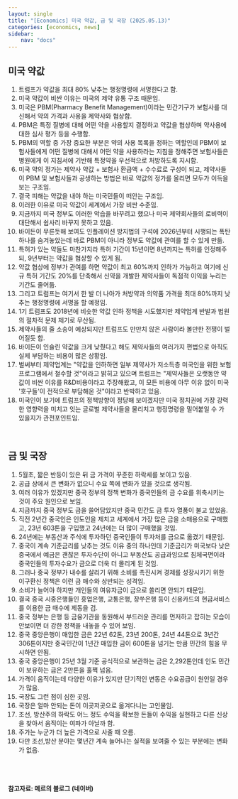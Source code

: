 ```yaml
---
layout: single
title: "[Economics] 미국 약값, 금 및 국장 (2025.05.13)"
categories: [economics, news]
sidebar:
    nav: "docs"
---
```


## 미국 약값
1. 트럼프가 약값을 최대 80% 낮추는 행정명령에 서명한다고 함.
1. 미국 약값이 비싼 이유는 미국의 제약 유통 구조 때문임.
1. 미국은 PBM(Pharmacy Benefit Management)이라는 민간기구가 보험사를 대신해서 약의 가격과 사용을 제약사와 협상함.
1. PBM은 특정 질병에 대해 어떤 약을 사용할지 결정하고 약값을 협상하며 약사용에 대한 심사 평가 등을 수행함.
1. PBM의 역할 중 가장 중요한 부분은 약의 사용 목록을 정하는 역할인데 PBM이 보험사들에게 어떤 질병에 대해서 어떤 약을 사용하라는 지침을 정해주면 보험사들은 병원에게 이 지침서에 기반해 특정약을 우선적으로 처방하도록 지시함.
1. 미국 약의 정가는 제약사 약값 + 보험사 환급액 +  수수료로 구성이 되고, 제약사들이 PBM 및 보험사들과 공생하는 방법은 바로 약값의 정가를 올리면 모두가 이득을 보는 구조임.
1. 결국 피해는 약값을 내야 하는 미국민들이 떠안는 구조임.
1. 이러한 이유로 미국 약값이 세계에서 가장 비싼 수준임.
1. 지금까지 미국 정부도 이러한 악습을 바꾸려고 했으나 미국 제약회사들의 로비력이 대단해서 쉽사리 바꾸지 못하고 있음.
1. 바이든이 무른듯해 보여도 인플레이션 방지법의 구석에 2026년부터 시행되는 폭탄 하나를 숨겨놓았는데 바로 PBM이 아니라 정부도 약값에 관여를 할 수 있게 만듦.
1. 특허가 있는 약들도 마찬가지라 특허 기간이 15년이면 8년까지는 특허를 인정해주되, 9년부터는 약값을 협상할 수 있게 됨.
1. 약값 협상에 정부가 관여를 하면 약값이 최고 60%까지 인하가 가능하고 여기에 신규 특허 기간도 20%를 단축해서 신약을 개발한 제약사들이 독점적 이익을 누리는 기간도 줄어듦.
1. 그리고 트럼프는 여기서 한 발 더 나아가 처방약과 의약품 가격을 최대 80%까지 낮추는 행정명령에 서명을 할 예정임.
1. 1기 트럼프도 2018년에 비슷한 약값 인하 정책을 시도했지만 제약업계 반발과 법원의 절차적 문제 제기로 무산됨.
1. 제약사들의 줄 소송이 예상되지만 트럼프도 만만치 않은 사람이라 볼만한 전쟁이 벌어질듯 함.
1. 바이든이 인슐린 약값을 크게 낮췄다고 해도 제약사들의 여러가지 편법으로 아직도 실제 부담하는 비용이 많은 상황임.
1. 벌써부터 제약업계는 "약값을 인하하면 일부 제약사가 저소득층 미국인을 위한 보험 프로그램에서 철수할 것"이라고 밝히고 있으며 트럼프는 "제약사들은 오랫동안 약값이 비싼 이유를 R&D비용이라고 주장해왔고, 이 모든 비용에 아무 이유 없이 미국 '호구들'이 전적으로 부담해온 것"이라고 반박하고 있음.
1. 미국인이 보기에 트럼프의 정책방향이 정당해 보이겠지만 미국 정치권에 가장 강력한 영향력을 미치고 잇는 글로벌 제약사들을 물리치고 행정명령을 밀어붙일 수 가 있을지가 관전포인트임.

<br/>

## 금 및 국장
1. 5월초, 짧은 반등이 있은 뒤 금 가격이 꾸준한 하락세를 보이고 있음.
1. 공급 상에서 큰 변화가 없으니 수요 쪽에 변화가 있을 것으로 생각됨.
1. 여러 이유가 있겠지만 중국 정부의 정책 변화가 중국인들의 금 수요를 위축시키는 것이 주요 원인으로 보임.
1. 지금까지 중국 정부도 금을 쓸어담았지만 중국 민간도 금 투자 열풍이 불고 있었음.
1. 직전 2년간 중국인은 인도인을 제치고 세계에서 가장 많은 금을 소매용으로 구매했고, 23년 603톤을 구입했고 24년에는 더 많이 구매했을 것임.
1. 24년에는 부동산과 주식에 투자하던 중국인들이 투자처를 금으로 옮겼기 때문임.
1. 중국이 계속 기준금리를 낮추는 것도 이유 중의 하나인데 기준금리가 미국보다 낮은 중국에서 예금은 괜찮은 투자수단이 아니고 부동산도 공급과잉으로 침체국면이라 중국인들의 투자수요가 금으로 더욱 더 몰리게 된 것임.
1. 그러나 중국 정부가 내수를 살리기 위해 소비를 촉진시켜 경제를 성장시키기 위한 이구환신 정책은 이런 금 매수와 상반되는 성격임.
1. 소비가 늘어야 하지만 개인들의 여유자금이 금으로 쏠리면 안되기 때문임.
1. 결국 중국 시중은행들인 흥업은행, 교통은행, 장쑤은행 등이 신용카드의 현금서비스를 이용한 금 매수에 제동을 검.
1. 중국 정부는 은행 등 금융기관을 동원해서 부드러운 관리를 먼저하고 잡히는 모습이 안보이면 더 강한 정책을 내놓을 수 있어 보임.
1. 중국 중앙은행이 매입한 금은 22년 62톤, 23년 200톤, 24년 44톤으로 3년간 306톤이지만 중국민간이 1년간 매입한 금이 600톤을 넘기는 만큼 민간의 힘을 무시하면 안됨.
1. 중국 중앙은행이 25년 3월 기준 공식적으로 보관하는 금은 2,292톤인데 인도 민간이 보유하는 금은 2만톤을 훌쩍 넘음.
1. 가격이 움직이는데 다양한 이유가 있지만 단기적인 변동은 수요공급이 원인일 경우가 많음.
1. 국장도 그런 점이 심한 곳임.
1. 국장은 얼마 안되는 돈이 이곳저곳으로 옮겨다니는 고인물임.
1. 조선, 방산주의 하락도 어느 정도 수익을 확보한 돈들이 수익을 실현하고 다른 신상을 찾아서 움직이는 여파가 아닐까 함.
1. 주가는 누군가 더 높은 가격으로 사줄 때 오름.
1. 다만 조선,방산 분야는 몇년간 계속 늘어나는 실적을 보여줄 수 있는 부분에는 변화가 없음.




<br/>
<br/>

#### 참고자료: 메르의 블로그 (네이버)